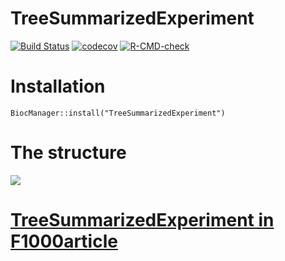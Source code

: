 # TreeSummarizedExperiment

[![Build Status](https://travis-ci.org/fionarhuang/TreeSummarizedExperiment.svg?branch=master)](https://travis-ci.org/fionarhuang/TreeSummarizedExperiment)
[![codecov](https://codecov.io/gh/fionarhuang/TreeSummarizedExperiment/branch/master/graph/badge.svg)](https://codecov.io/gh/fionarhuang/TreeSummarizedExperiment)
[![R-CMD-check](https://github.com/fionarhuang/TreeSummarizedExperiment/workflows/R-CMD-check/badge.svg?branch=CI-1)](https://github.com/fionarhuang/TreeSummarizedExperiment/actions)

# Installation

`BiocManager::install("TreeSummarizedExperiment")`

# The structure

![](https://github.com/fionarhuang/TreeSummarizedExperiment/blob/master/vignettes/tse.png)

# [TreeSummarizedExperiment in F1000article](https://f1000research.com/articles/9-1246)
